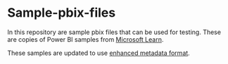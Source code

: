 # Sample-pbix-files

In this repository are sample pbix files that can be used for testing. These are copies of Power BI samples from [Microsoft Learn](https://learn.microsoft.com/power-bi/create-reports/sample-datasets#download-original-sample-power-bi-files).

These samples are updated to use [enhanced metadata format](https://learn.microsoft.com/power-bi/connect-data/desktop-enhanced-dataset-metadata).
